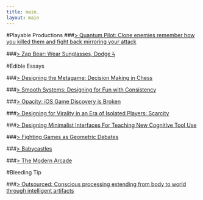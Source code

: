 ```yaml
---
title: main.
layout: main
---
```

#Playable Productions
###[> Quantum Pilot: Clone enemies remember how you killed them and fight back mirroring your attack](https://itunes.apple.com/us/app/quantum-pilot/id935956154?mt=8)

###[>  Zap Bear: Wear Sunglasses, Dodge ϟ](https://itunes.apple.com/us/app/zapbear/id1016670264)

#Edible Essays

###[> Designing the Metagame: Decision Making in Chess](designing_metagame/index.html)

###[> Smooth Systems: Designing for Fun with Consistency](smooth_systems/index.html)

###[> Opacity: iOS Game Discovery is Broken](opacity/index.html)

###[> Designing for Virality in an Era of Isolated Players: Scarcity](designing_for_virality_isolated_era_1/index.html)

###[> Designing Minimalist Interfaces For Teaching New Cognitive Tool Use](designing_minimalist/index.html)

###[> Fighting Games as Geometric Debates](geometric_debates/index.html)

###[> Babycastles](babycastles/index.html)

###[> The Modern Arcade](modern_arcade/index.html)

#Bleeding Tip

###[> Outsourced: Conscious processing extending from body to world through intelligent artifacts](outsourced/index.html)
